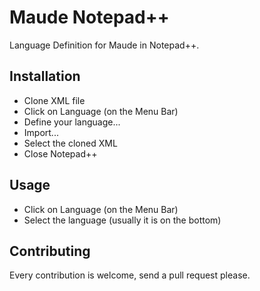 
# Maude Notepad++
Language Definition for Maude in Notepad++.

## Installation

 - Clone XML file
 - Click on Language (on the Menu Bar)
 - Define your language...
 - Import...
 - Select the cloned XML
 - Close Notepad++

## Usage

 - Click on Language (on the Menu Bar)
 - Select the language (usually it is on the bottom)

## Contributing

Every contribution is welcome, send a pull request please.
